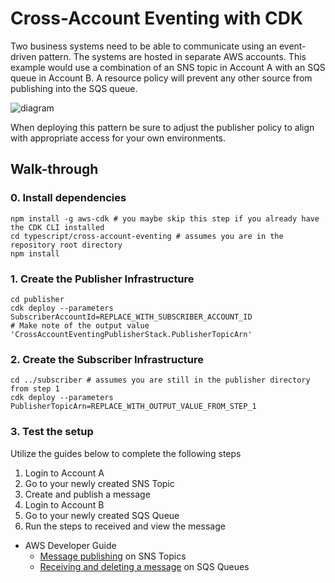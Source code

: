 # Cross-Account Eventing with CDK

Two business systems need to be able to communicate using an event-driven pattern. The systems are hosted in separate AWS accounts. This example would use a combination of an SNS topic in Account A with an SQS queue in Account B. A resource policy will prevent any other source from publishing into the SQS queue.

![diagram](https://user-images.githubusercontent.com/737853/149157898-50792b34-e007-4841-bcce-100a5462ce2f.jpg)


When deploying this pattern be sure to adjust the publisher policy to align with appropriate access for your own environments.

## Walk-through

### 0. Install dependencies

```shell
npm install -g aws-cdk # you maybe skip this step if you already have the CDK CLI installed
cd typescript/cross-account-eventing # assumes you are in the repository root directory
npm install
```

### 1. Create the Publisher Infrastructure

```shell
cd publisher
cdk deploy --parameters SubscriberAccountId=REPLACE_WITH_SUBSCRIBER_ACCOUNT_ID
# Make note of the output value 'CrossAccountEventingPublisherStack.PublisherTopicArn'
```

### 2. Create the Subscriber Infrastructure

```shell
cd ../subscriber # assumes you are still in the publisher directory from step 1
cdk deploy --parameters PublisherTopicArn=REPLACE_WITH_OUTPUT_VALUE_FROM_STEP_1
```

### 3. Test the setup

Utilize the guides below to complete the following steps

1. Login to Account A
2. Go to your newly created SNS Topic
3. Create and publish a message
4. Login to Account B
5. Go to your newly created SQS Queue
6. Run the steps to received and view the message

* AWS Developer Guide
  * [Message publishing](https://docs.aws.amazon.com/sns/latest/dg/sns-publishing.html#sns-publishing-messages) on SNS Topics
  * [Receiving and deleting a message](https://docs.aws.amazon.com/AWSSimpleQueueService/latest/SQSDeveloperGuide/sqs-using-receive-delete-message.html) on SQS Queues
